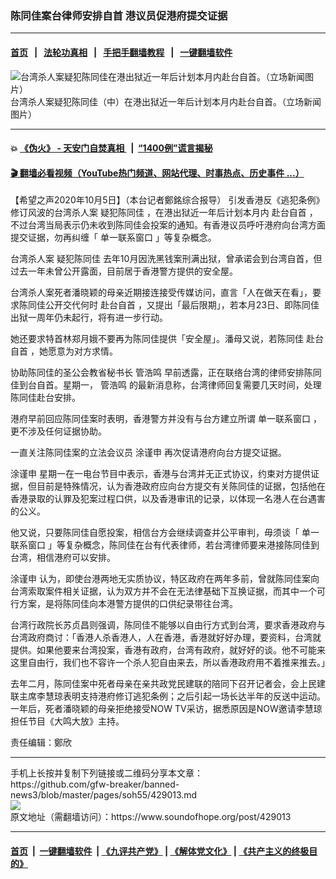 ### 陈同佳案台律师安排自首 港议员促港府提交证据
------------------------

#### [首页](https://github.com/gfw-breaker/banned-news3/blob/master/README.md) &nbsp;&nbsp;|&nbsp;&nbsp; [法轮功真相](https://github.com/begood0513/basic/blob/master/README.md)  &nbsp;&nbsp;|&nbsp;&nbsp; [手把手翻墙教程](https://github.com/gfw-breaker/guides/wiki)  &nbsp;&nbsp;|&nbsp;&nbsp; [一键翻墙软件](https://github.com/gfw-breaker/nogfw/blob/master/README.md)  



<div><img alt="台湾杀人案疑犯陈同佳在港出狱近一年后计划本月内赴台自首。（立场新闻图片）" src="https://img.soundofhope.org/2020-10/chentj-1601907173923.jpg"/>
<br/><figcaption class="caption">
 台湾杀人案疑犯陈同佳（中）在港出狱近一年后计划本月内赴台自首。（立场新闻图片）
</figcaption></div><hr/>

#### 💥 [《伪火》 - 天安门自焚真相 ](http://158.247.195.190:10000/videos/blog/weihuo.html)&nbsp; |&nbsp; [“1400例”谎言揭秘  ](http://158.247.195.190:10000/videos/blog/jiexi1400.html)

#### [ 🎬  翻墙必看视频（YouTube热门频道、网站代理、时事热点、历史事件 ...）](https://github.com/gfw-breaker/links/blob/master/banned.md)

<div><div class="Content__Wrapper sc-1bvya0-0 grZQxZ">
 <p class="meta-top">
  <span class="meta">
   【希望之声2020年10月5日】（本台记者鄭銘综合报导）
  </span>
  引发香港反《逃犯条例》修订风波的台湾杀人案
  <ok href="/term/390859">
   疑犯陈同佳
  </ok>
  ，在港出狱近一年后计划本月内
  <ok href="/term/177479">
   赴台自首
  </ok>
  ，不过台湾当局表示仍未收到陈同佳会投案的通知。有香港议员呼吁港府向台湾方面提交证据，勿再纠缠「
  <ok href="/term/390862">
   单一联系窗口
  </ok>
  」等复杂概念。
 </p>
 <p>
  台湾杀人案
  <ok href="/term/390859">
   疑犯陈同佳
  </ok>
  去年10月因洗黑钱案刑满出狱，曾承诺会到台湾自首，但过去一年未曾公开露面，目前居于香港警方提供的安全屋。
 </p>
 <div class="AD_Embed__Wrap-sc-1xslmin-0 igMuqX module desktop">
  <div>
  </div>
 </div>
 <p>
  台湾杀人案死者潘晓颖的母亲近期接连接受传媒访问，直言「人在做天在看」，要求陈同佳公开交代何时
  <ok href="/term/177479">
   赴台自首
  </ok>
  ，又提出「最后限期」，若本月23日、即陈同佳出狱一周年仍未起行，将有进一步行动。
 </p>
 <p>
  她还要求特首林郑月娥不要再为陈同佳提供「安全屋」。潘母又说，若陈同佳
  <ok href="/term/177479">
   赴台自首
  </ok>
  ，她愿意为对方求情。
 </p>
 <p>
  协助陈同佳的圣公会教省秘书长
  <ok href="/term/181433">
   管浩鸣
  </ok>
  早前透露，正在联络台湾的律师安排陈同佳到台自首。星期一，
  <ok href="/term/181433">
   管浩鸣
  </ok>
  的最新消息称，台湾律师回复需要几天时间，处理陈同佳赴台安排。
 </p>
 <p>
  港府早前回应陈同佳案时表明，香港警方并没有与台方建立所谓
  <ok href="/term/390862">
   单一联系窗口
  </ok>
  ，更不涉及任何证据协助。
 </p>
 <p>
  一直关注陈同佳案的立法会议员
  <ok href="/term/20236">
   涂谨申
  </ok>
  再次促请港府向台方提交证据。
 </p>
 <p>
  <ok href="/term/20236">
   涂谨申
  </ok>
  星期一在一电台节目中表示，香港与台湾并无正式协议，约束对方提供证据，但目前是特殊情况，认为香港政府应向台方提交有关陈同佳的证据，包括他在香港录取的认罪及犯案过程口供，以及香港审讯的记录，以体现一名港人在台遇害的公义。
 </p>
 <p>
  他又说，只要陈同佳自愿投案，相信台方会继续调查并公平审判，毋须谈「
  <ok href="/term/390862">
   单一联系窗口
  </ok>
  」等复杂概念，陈同佳在台有代表律师，若台湾律师要来港接陈同佳到台湾，相信港府可以安排。
 </p>
 <p>
  <ok href="/term/20236">
   涂谨申
  </ok>
  认为，即使台港两地无实质协议，特区政府在两年多前，曾就陈同佳案向台湾索取案件相关证据，认为双方并不会在无法律基础下互换证据，而其中一个可行方案，是将陈同佳向本港警方提供的口供纪录带往台湾。
 </p>
 <p>
  台湾行政院长苏贞昌则强调，陈同佳不能够以自由行方式到台湾，要求香港政府与台湾政府商讨：「香港人杀香港人，人在香港，香港就好好办理，要资料，台湾就提供。如果他要来台湾投案，香港有政府，台湾有政府，就好好的谈。他不可能来这里自由行，我们也不容许一个杀人犯自由来去，所以香港政府用不着推来推去。」
 </p>
 <p>
  去年二月，陈同佳案中死者母亲在亲共政党民建联的陪同下召开记者会，会上民建联主席李慧琼表明支持港府修订逃犯条例；之后引起一场长达半年的反送中运动。一年后，死者潘晓颖的母亲拒绝接受NOW TV采访，据悉原因是NOW邀请李慧琼担任节目《大鸣大放》主持。
 </p>
 <p class="meta-btm">
  责任编辑：鄭欣
 </p>
</div>
</div>
<hr/>
手机上长按并复制下列链接或二维码分享本文章：<br/>
https://github.com/gfw-breaker/banned-news3/blob/master/pages/soh55/429013.md <br/>
<a href='https://github.com/gfw-breaker/banned-news3/blob/master/pages/soh55/429013.md'><img src='https://github.com/gfw-breaker/banned-news3/blob/master/pages/soh55/429013.md.png'/></a> <br/>
原文地址（需翻墙访问）：https://www.soundofhope.org/post/429013


------------------------
#### [首页](https://github.com/gfw-breaker/banned-news3/blob/master/README.md) &nbsp;|&nbsp; [一键翻墙软件](https://github.com/gfw-breaker/nogfw/blob/master/README.md) &nbsp;| [《九评共产党》](https://github.com/gfw-breaker/9ping.md/blob/master/README.md#九评之一评共产党是什么) | [《解体党文化》](https://github.com/gfw-breaker/jtdwh.md/blob/master/README.md) | [《共产主义的终极目的》](https://github.com/gfw-breaker/gczydzjmd.md/blob/master/README.md)


<img src='http://gfw-breaker.win/banned-news3/pages/soh55/429013.md' width='0px' height='0px'/>